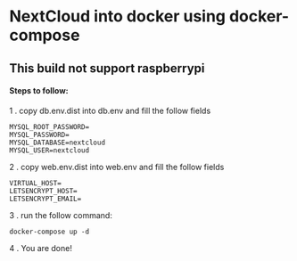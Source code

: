 # NextCloud into docker using docker-compose

## This build not support raspberrypi

#### Steps to follow:

1 . copy db.env.dist into db.env and fill the follow fields

```
MYSQL_ROOT_PASSWORD=
MYSQL_PASSWORD=
MYSQL_DATABASE=nextcloud
MYSQL_USER=nextcloud
```


2 . copy web.env.dist into web.env and fill the follow fields
```
VIRTUAL_HOST=
LETSENCRYPT_HOST=
LETSENCRYPT_EMAIL=
```

3 . run the follow command:
```
docker-compose up -d
```

4 . You are done!

